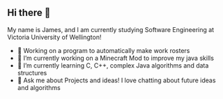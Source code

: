 ## Hi there 👋

My name is James, and I am currently studying Software Engineering at Victoria University of Wellington!

- 🤔 Working on a program to automatically make work rosters
- 🔭 I’m currently working on a Minecraft Mod to improve my java skills
- 🌱 I’m currently learning C, C++, complex Java algorithms and data structures
- 💬 Ask me about Projects and ideas! I love chatting about future ideas and algorithms

<!--
**JamesABrooker/jamesabrooker** is a ✨ _special_ ✨ repository because its `README.md` (this file) appears on your GitHub profile.

Here are some ideas to get you started:

- 🔭 I’m currently working on ...
- 🌱 I’m currently learning ...
- 👯 I’m looking to collaborate on ...
- 🤔 I’m looking for help with ...
- 💬 Ask me about ...
- 📫 How to reach me: ...
- 😄 Pronouns: ...
- ⚡ Fun fact: ...
-->
